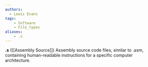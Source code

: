 ```yaml
---
authors:
  - Lewis Evans
tags:
    - Software
    - File_types
aliases:
    - .s
---
```

**.s** ([[Assembly Source]]) Assembly source code files, similar to .asm, containing human-readable instructions for a specific computer architecture.
